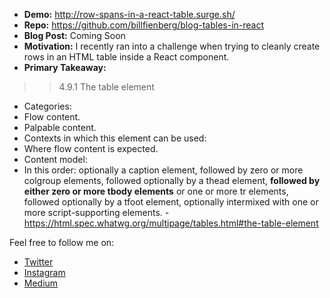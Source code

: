 * **Demo:** http://row-spans-in-a-react-table.surge.sh/
* **Repo:** https://github.com/billfienberg/blog-tables-in-react
* **Blog Post:** Coming Soon
* **Motivation:** I recently ran into a challenge when trying to cleanly create rows in an HTML table inside a React component.
* **Primary Takeaway:**

>>4.9.1 The table element
* Categories:
 * Flow content.
 * Palpable content.
* Contexts in which this element can be used:
 * Where flow content is expected.
* Content model:
 * In this order: optionally a caption element, followed by zero or more colgroup elements, followed optionally by a thead element, **followed by either zero or more tbody elements** or one or more tr elements, followed optionally by a tfoot element, optionally intermixed with one or more script-supporting elements. - https://html.spec.whatwg.org/multipage/tables.html#the-table-element

Feel free to follow me on:
* [Twitter](https://twitter.com/billfienberg)
* [Instagram](http://instagram.com/billfienberg)
* [Medium](http://medium.com/@BillFienberg/)

